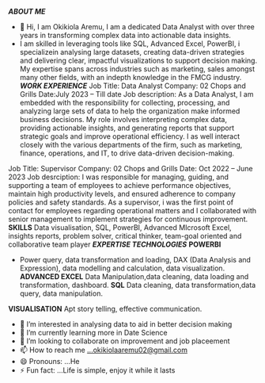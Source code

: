 _**ABOUT ME**_
- 👋 Hi, I am Okikiola Aremu, I am a dedicated Data Analyst with over three years in transforming complex data into actionable data insights.
- I am skilled in leveraging tools like SQL, Advanced Excel, PowerBI, i specializein analysing large datasets, creating data-driven strategies and delivering clear, impactful visualizations to support decision making. My expertise spans across industries such as marketing, sales amongst many other fields, with an indepth knowledge in the FMCG industry.
**_WORK EXPERIENCE_**
Job Title: Data Analyst
Company: 02 Chops and Grills
Date:July 2023 – Till date
Job description: As a Data Analyst, I am embedded with the responsibility for collecting, processing, and analyzing large sets of data to help the organization make informed business decisions. My role involves interpreting complex data, providing actionable insights, and generating reports that support strategic goals and improve operational efficiency. I as well interact closely with the various departments of the firm, such as marketing, finance, operations, and IT, to drive data-driven decision-making.

Job Title: Supervisor
Company: 02 Chops and Grills
Date: Oct 2022 – June 2023
Job desrciption: I was responsible for managing, guiding, and supporting a team of employees to achieve performance objectives, maintain high productivity levels, and ensured adherence to company policies and safety standards. As a supervisor, i was the first point of contact for employees regarding operational matters and I collaborated with senior management to implement strategies for continuous improvement.
**SKILLS**
Data visualisation, SQL, PowerBI, Advanced MIcrosoft Excel, insights reports, problem solver, critical thinker, team-goal oriented and collaborative team player
_**EXPERTISE TECHNOLOGIES**_
**POWERBI**
- Power query, data transformation and loading, DAX (Data Analysis and Expression), data modelling and calculation, data visualization.
**ADVANCED EXCEL**
Data Manipulation,data cleaning, data loading and transformation, dashboard.
**SQL**
Data cleaning, data transformation,data query, data manipulation.

**VISUALISATION**
Apt story telling, effective communication.
- 👀 I’m interested in analysing data to aid in better decision making
- 🌱 I’m currently learning more in Date Science
- 💞️ I’m looking to collaborate on improvement and job placeement
- 📫 How to reach me ...okikiolaaremu02@gmail.com
- 😄 Pronouns: ...He
- ⚡ Fun fact: ...Life is simple, enjoy it while it lasts 

<!---
Okikiolaaremu/Okikiolaaremu is a ✨ special ✨ repository because its `README.md` (this file) appears on your GitHub profile.
You can click the Preview link to take a look at your changes.
--->
